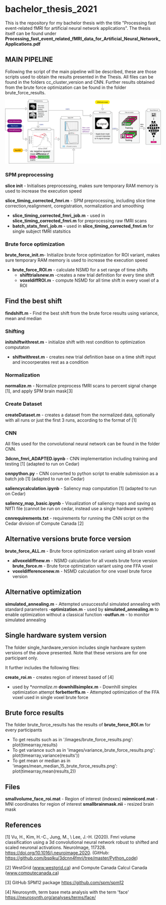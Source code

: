 # bachelor_thesis_2021
This is the repository for my bachelor thesis with the title "Processing fast event-related fMRI for artificial neural network applications". The thesis itself can be found under **Processing_fast_event_related_fMRI_data_for_Artificial_Neural_Network_Applications.pdf**

## MAIN PIPELINE 

Following the script of the main pipeline will be described, these are those scripts used to obtain the results presented in the Thesis. 
All files can be found in the folders cc_cluster_version and CNN. Further results obtained from the brute force optimization can be found in the folder brute_force_results.

![pipeline pictue](https://github.com/htscode/bachelor_thesis_2021/blob/master/images/structure_thesis.png)

### SPM preprocessing 

**slice init** - Initialises preprocessing, makes sure temporary RAM memory is used to increase the execution speed 

**slice_timing_corrected_fmri.m** - SPM preprocessing, including slice time correction,realignment, coregistration, normalization and smoothing

  - **slice_timing_corrected_fmri_job.m** - used in **slice_timing_corrected_fmri.m** for preprocessing raw fMRI scans
  - **batch_stats_fmri_job.m** -  used in **slice_timing_corrected_fmri.m** for single subject fMRI statsitics 

### Brute force optimization 

**brute_force_init.m**- Initialize brute force optimization for ROI variant, makes sure temporary RAM memory is used to increase the execution speed 

  - **brute_force_ROI.m** - calculate NSMD for a set range of time shifts  
      - **shifttrialsnew.m** -creates a new trial definition for every time shift
      - **voxeldiffROI.m** - compute NSMD for all time shift in every voxel of a ROI
     
## Find the best shift 

**findshift.m** - Find the best shift from the brute force results using variance, mean and median 

### Shifting
**initshiftwithrest.m** - initialize shift with rest condition to optimization computaton 
 - **shiftwithrest.m** - creates new trial definition base on a time shift input and incoorperates rest as a condition

### Normalization 

**normalize.m** - Normalize preprocess fMRI scans to percent signal change [1], and apply SPM brain mask[3] 

### Create Dataset 

**createDataset.m** - creates a dataset from the normalized data, optionally with all runs or just the first 3 runs, according to the format of [1]

### CNN 

All files used for the convolutional neural network can be found in the folder CNN.

**3dcnn_fmri_ADAPTED.ipynb** - CNN implementation including training and testing [1] (adapted to run on Cedar)

**cnnpython.py** - CNN converted to python script to enable submission as a batch job [1]  (adapted to run on Cedar)

**saliencycalculation.ipynb** - Saliency map computation [1] (adapted to run on Cedar)

**saliency_map_basic.ipynb**  - Visualization of saliency maps and saving as NIfTI file (cannot be run on cedar, instead use a single hardware system)

**cnnrequirements.txt** - requirements for running the CNN script on the Cedar division of Compute Canada [2]

## Alternative versions brute force version 

**brute_force_ALL.m** - Brute force optimization variant using all brain voxel 
  - **allvoxeldiffnew.m** - NSMD calculation for all voxels brute force version
**brute_force.m** - Brute force optimization variant using one FFA voxel 
  - **voxeldifferencenew.m** - NSMD calculation for one voxel brute force version

## Alternative optimization 

**simulated_annealing.m** - Attempted unsuccessful simulated annealing with standard parameters 
 -**optimization.m** - used by **simulated_annealing.m** to enable optimization without a classical function 
 -**outfun.m** - to monitor simulated annealing 

## Single hardware system version 

The folder single_hardware_version includes single hardware system versions of the above presented. Note that these versions are for one participant only. 

It further includes the following files: 

**create_roi.m** - creates region of interest based of [4] 
  - used by **normalize.m* 
**downhillsimplex.m** - Downhill simplex optimization attempt 
**forbetterffa.m** - Attempted optimization of the FFA voxel used in single voxel brute force  

## Brute force results 

The folder brute_force_results has the results of **brute_force_ROI.m** for every participants

- To get results such as in '/images/brute_force_results.png': plot(timearray,results)
- To get variance such as in 'images/variance_brute_force_results.png': plot(timearray,variance(results'))
- To get mean or median as in 'images/mean_median_15_brute_force_results.png':  plot(timearray,mean(results,2))

## Files

**smallvolume_face_roi.mat** - Region of interest (indexes)
**roimnicord.mat** - MNI coordinates for region of interest
**smallbrainmask.nii** - resized brain mask 


## References 

[1] Vu, H., Kim, H.-C., Jung, M., \ Lee, J.-H. (2020). Fmri volume classification using a 3d convolutional neural network robust to shifted and scaled neuronal activations. NeuroImage, 117328. https://doi.org/10.1016/j.neuroimage.2020.  (GitHub: https://github.com/bsplku/3dcnn4fmri/tree/master/Python_code)

[2]  WestGrid (www.westgrid.ca) and Compute Canada Calcul Canada (www.computecanada.ca) 

[3] GitHub SPM12 package https://github.com/spm/spm12

[4] Neurosynth, term base meta analysis with the term 'face' https://neurosynth.org/analyses/terms/face/ 
